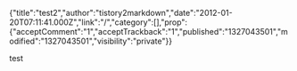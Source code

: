 {"title":"test2","author":"tistory2markdown","date":"2012-01-20T07:11:41.000Z","link":"/","category":[],"prop":{"acceptComment":"1","acceptTrackback":"1","published":"1327043501","modified":"1327043501","visibility":"private"}}

test<div class="vimiumHUD" style="right: 150px; opacity: 0\. display: none; ">
</div>
